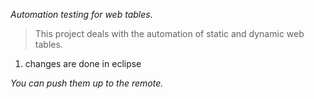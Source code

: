 _Automation testing for web tables._
> This project deals with the automation of static and dynamic web tables.<br>
<ol>
<li>changes are done in eclipse
</ol>

_You can push them up to the remote._
